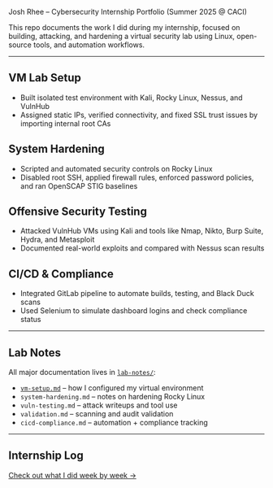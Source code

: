 Josh Rhee – Cybersecurity Internship Portfolio (Summer 2025 @ CACI)

This repo documents the work I did during my internship, focused on building, attacking, and hardening a virtual security lab using Linux, open-source tools, and automation workflows.

---

## VM Lab Setup
- Built isolated test environment with Kali, Rocky Linux, Nessus, and VulnHub
- Assigned static IPs, verified connectivity, and fixed SSL trust issues by importing internal root CAs

## System Hardening
- Scripted and automated security controls on Rocky Linux
- Disabled root SSH, applied firewall rules, enforced password policies, and ran OpenSCAP STIG baselines

## Offensive Security Testing
- Attacked VulnHub VMs using Kali and tools like Nmap, Nikto, Burp Suite, Hydra, and Metasploit
- Documented real-world exploits and compared with Nessus scan results

## CI/CD & Compliance
- Integrated GitLab pipeline to automate builds, testing, and Black Duck scans
- Used Selenium to simulate dashboard logins and check compliance status

---

## Lab Notes
All major documentation lives in [`lab-notes/`](./lab-notes/):
- [`vm-setup.md`](./lab-notes/vm-setup.md) – how I configured my virtual environment
- `system-hardening.md` – notes on hardening Rocky Linux
- `vuln-testing.md` – attack writeups and tool use
- `validation.md` – scanning and audit validation
- `cicd-compliance.md` – automation + compliance tracking

---

## Internship Log
[Check out what I did week by week →](./internship-log.md)
